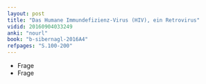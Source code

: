 ```yaml
---
layout: post
title: "Das Humane Immundefizienz-Virus (HIV), ein Retrovirus"
vidid: 20160904033249
anki: "nourl"
book: "b-sibernagl-2016A4"
refpages: "S.100-200"
---
```

- Frage
- Frage
